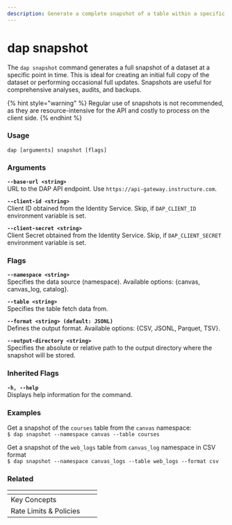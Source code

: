 ```yaml
---
description: Generate a complete snapshot of a table within a specific namespace.
---
```


# dap snapshot

The `dap snapshot` command generates a full snapshot of a dataset at a specific point in time. This is ideal for creating an initial full copy of the dataset or performing occasional full updates. Snapshots are useful for comprehensive analyses, audits, and backups.

{% hint style="warning" %}
Regular use of snapshots is not recommended, as they are resource-intensive for the API and costly to process on the client side.
{% endhint %}

### Usage

```
dap [arguments] snapshot [flags]
```

### Arguments

**`--base-url <string>`**\
URL to the DAP API endpoint. Use `https://api-gateway.instructure.com`.

**`--client-id <string>`**\
Client ID obtained from the Identity Service. Skip, if `DAP_CLIENT_ID` environment variable is set.

**`--client-secret <string>`**\
Client Secret obtained from the Identity Service. Skip, if `DAP_CLIENT_SECRET` environment variable is set.

### Flags

**`--namespace <string>`**\
Specifies the data source (namespace). Available options: {canvas, canvas\_log, catalog}.

**`--table <string>`**\
Specifies the table fetch data from.

**`--format <string> (default: JSONL)`**\
Defines the output format. Available options: {CSV, JSONL, Parquet, TSV}.

**`--output-directory <string>`**\
Specifies the absolute or relative path to the output directory where the snapshot will be stored.

### Inherited Flags

**`-h, --help`**\
Displays help information for the command.

### Examples

Get a snapshot of the `courses` table from the `canvas` namespace:\
`$ dap snapshot --namespace canvas --table courses`

Get a snapshot of the `web_logs` table from `canvas_log` namespace in CSV format\
`$ dap snapshot --namespace canvas_logs --table web_logs --format csv`

### Related

<table data-card-size="large" data-view="cards"><thead><tr><th></th><th></th><th></th></tr></thead><tbody><tr><td>Key Concepts</td><td></td><td></td></tr><tr><td>Rate Limits &#x26; Policies</td><td></td><td></td></tr></tbody></table>



